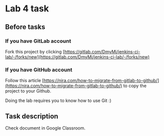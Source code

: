 # Lab 4 task

## Before tasks

### If you have GitLab account
Fork this project by clicking [https://gitlab.com/DmyMi/jenkins-ci-lab/-/forks/new](https://gitlab.com/DmyMi/jenkins-ci-lab/-/forks/new)
### If you have GitHub account
Follow this article [https://nira.com/how-to-migrate-from-gitlab-to-github/](https://nira.com/how-to-migrate-from-gitlab-to-github/) to copy the project to your Github.

Doing the lab requires you to know how to use Git :)

## Task description
Check document in Google Classroom.
